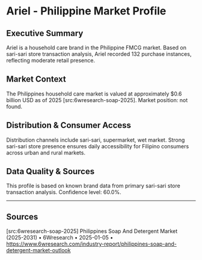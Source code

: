 # Ariel - Philippine Market Profile
## Executive Summary
Ariel is a household care brand in the Philippine FMCG market. Based on sari-sari store transaction analysis, Ariel recorded 132 purchase instances, reflecting moderate retail presence.

## Market Context
The Philippines household care market is valued at approximately $0.6 billion USD as of 2025 [src:6wresearch-soap-2025]. Market position: not found. 
## Distribution & Consumer Access
Distribution channels include sari-sari, supermarket, wet market. Strong sari-sari store presence ensures daily accessibility for Filipino consumers across urban and rural markets.

## Data Quality & Sources
This profile is based on known brand data from primary sari-sari store transaction analysis. Confidence level: 60.0%.

---

## Sources
[src:6wresearch-soap-2025] Philippines Soap And Detergent Market (2025-2031) • 6Wresearch • 2025-01-05 • https://www.6wresearch.com/industry-report/philippines-soap-and-detergent-market-outlook

